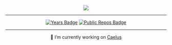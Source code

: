 <div align=center>
  <img src="https://github-readme-stats.vercel.app/api?username=Derjyn&hide=contribs,prs&show_icons=true&theme=github_dark_dimmed"/>
</div>

-------

<div align=center>
  
  [![Years Badge](https://badges.strrl.dev/years/Derjyn)](https://github.com/Derjyn/Derjyn)
  [![Public Repos Badge](https://badges.strrl.dev/repos/Derjyn)](https://github.com/Derjyn?tab=repositories)

</div>

-------

<div align=center>
  
  👷 I’m currently working on [Caelus](https://github.com/Derjyn/Caelus)
  
</div>
